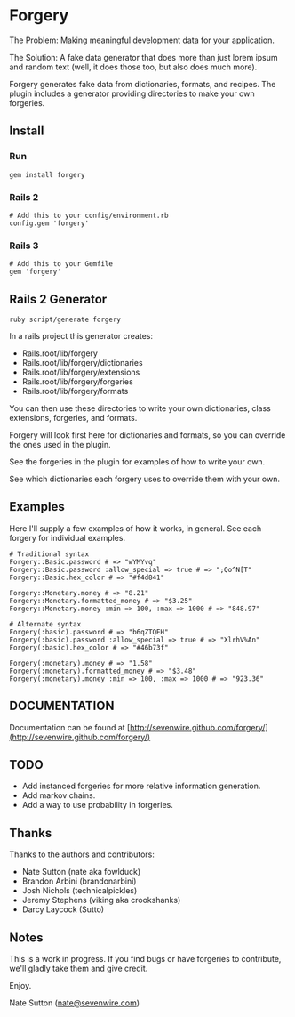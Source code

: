 # Forgery

The Problem:
Making meaningful development data for your application.

The Solution:
A fake data generator that does more than just lorem ipsum and random text
(well, it does those too, but also does much more).

Forgery generates fake data from dictionaries, formats, and recipes.  The
plugin includes a generator providing directories to make your own forgeries.


## Install

### Run

    gem install forgery

### Rails 2

    # Add this to your config/environment.rb
    config.gem 'forgery'

### Rails 3

    # Add this to your Gemfile
    gem 'forgery'

## Rails 2 Generator

    ruby script/generate forgery

In a rails project this generator creates:

* Rails.root/lib/forgery
* Rails.root/lib/forgery/dictionaries
* Rails.root/lib/forgery/extensions
* Rails.root/lib/forgery/forgeries
* Rails.root/lib/forgery/formats

You can then use these directories to write your own dictionaries, class
extensions, forgeries, and formats.

Forgery will look first here for dictionaries and formats, so you can override
the ones used in the plugin.

See the forgeries in the plugin for examples of how to write your own.

See which dictionaries each forgery uses to override them with your own.


## Examples

Here I'll supply a few examples of how it works, in general.  See each forgery
for individual examples.

    # Traditional syntax
    Forgery::Basic.password # => "wYMYvq"
    Forgery::Basic.password :allow_special => true # => ";Qo^N[T"
    Forgery::Basic.hex_color # => "#f4d841"
    
    Forgery::Monetary.money # => "8.21"
    Forgery::Monetary.formatted_money # => "$3.25"
    Forgery::Monetary.money :min => 100, :max => 1000 # => "848.97"
    
    # Alternate syntax
    Forgery(:basic).password # => "b6qZTQEH"
    Forgery(:basic).password :allow_special => true # => "XlrhV%An"
    Forgery(:basic).hex_color # => "#46b73f"
    
    Forgery(:monetary).money # => "1.58"
    Forgery(:monetary).formatted_money # => "$3.48"
    Forgery(:monetary).money :min => 100, :max => 1000 # => "923.36"

## DOCUMENTATION

Documentation can be found at [http://sevenwire.github.com/forgery/](http://sevenwire.github.com/forgery/)

## TODO

* Add instanced forgeries for more relative information generation.
* Add markov chains.
* Add a way to use probability in forgeries.

## Thanks

Thanks to the authors and contributors:

* Nate Sutton (nate aka fowlduck)
* Brandon Arbini (brandonarbini)
* Josh Nichols (technicalpickles)
* Jeremy Stephens (viking aka crookshanks)
* Darcy Laycock (Sutto)

## Notes

This is a work in progress.  If you find bugs or have forgeries to contribute,
we'll gladly take them and give credit.

Enjoy.

Nate Sutton (nate@sevenwire.com)
